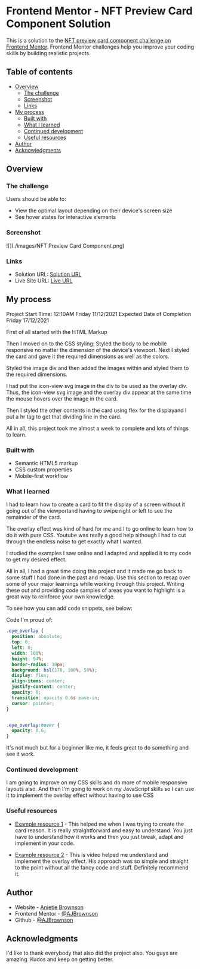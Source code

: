 # Frontend Mentor - NFT Preview Card Component Solution

This is a solution to the [NFT preview card component challenge on Frontend Mentor](https://www.frontendmentor.io/challenges/nft-preview-card-component-SbdUL_w0U). Frontend Mentor challenges help you improve your coding skills by building realistic projects. 

## Table of contents

- [Overview](#overview)
  - [The challenge](#the-challenge)
  - [Screenshot](#screenshot)
  - [Links](#links)
- [My process](#my-process)
  - [Built with](#built-with)
  - [What I learned](#what-i-learned)
  - [Continued development](#continued-development)
  - [Useful resources](#useful-resources)
- [Author](#author)
- [Acknowledgments](#acknowledgments)


## Overview

### The challenge

Users should be able to:

- View the optimal layout depending on their device's screen size
- See hover states for interactive elements

### Screenshot

![](./images/NFT Preview Card Component.png)


### Links

- Solution URL: [Solution URL](https://github.com/AJBrownson/NFT-preview-card/tree/main/nft-preview-card-component-main)
- Live Site URL: [Live URL](https://coolnftcard.netlify.app/)

## My process  #################################
Project Start Time: 12:10AM    Friday 11/12/2021
Expected Date of Completion    Friday 17/12/2021

First of all started with the HTML Markup

Then I moved on to the CSS styling:
Styled the body to be mobile responsive no matter the dimension of the device's viewport. Next I styled the card and gave it the required dimensions as well as the colors.

Styled the image div and then added the images within and styled them to the required dimensions.

I had put the icon-view svg image in the div to be used as the overlay div. Thus, the icon-view svg image and the overlay div appear at the same time the mouse hovers over the image in the card.

Then I styled the other contents in the card using flex for the displayand I put a hr tag to get that dividing line in the card.

All in all, this project took me almost a week to complete and lots of things to learn.


### Built with

- Semantic HTML5 markup
- CSS custom properties
- Mobile-first workflow


### What I learned

I had to learn how to create a card to fit the display of a screen without it going out of the viewportand having to swipe right or left to see the remainder of the card.

The overlay effect was kind of hard for me and I to go online to learn how to do it with pure CSS. Youtube was really a good help although I had to cut through the endless noise to get exactly what I wanted. 

I studied the examples I saw online and I adapted and applied it to my code to get my desired effect. 

All in all, I had a great time doing this project and it made me go back to some stuff I had done in the past and recap.
Use this section to recap over some of your major learnings while working through this project. Writing these out and providing code samples of areas you want to highlight is a great way to reinforce your own knowledge.

To see how you can add code snippets, see below:

Code I'm proud of:

```css
.eye_overlay {
  position: absolute;
  top: 0;
  left: 0;
  width: 100%;
  height: 94%;
  border-radius: 10px;
  background: hsl(178, 100%, 50%);
  display: flex;
  align-items: center;
  justify-content: center;
  opacity: 0;
  transition: opacity 0.6s ease-in;
  cursor: pointer;
}


.eye_overlay:hover {
  opacity: 0.6;
}
```

It's not much but for a beginner like me, it feels great to do something and see it work.


### Continued development

I am going to improve on my CSS skills and do more of mobile responsive layouts also.
And then I'm going to work on my JavaScript skills so I can use it to implement the overlay effect without having to use CSS


### Useful resources

- [Example resource 1](https://www.w3schools.com/howto/howto_css_column_cards.asp) - This helped me when I was trying to create the card reason. It is really straightforward and easy to understand. You just have to understand how it works and then you just tweak, adapt and implement in your code.

- [Example resource 2](https://www.youtube.com/watch?v=exb2ab72Xhs) - This is video helped me understand and implement the overlay effect. His approach was so simple and straight to the point without all the fancy code and stuff. Definitely recommend it.


## Author

- Website - [Anietie Brownson](https://anietiebrownson.netlify.app)
- Frontend Mentor - [@AJBrownson](https://www.frontendmentor.io/profile/AJBrownson)
- Github - [@AJBrownson](https://github.com/AJBrownson)


## Acknowledgments

I'd like to thank everybody that also did the project also. You guys are amazing. Kudos and keep on getting better.

